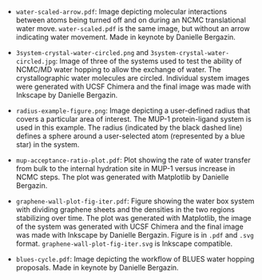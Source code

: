 
- `water-scaled-arrow.pdf`: Image depicting molecular interactions between atoms being turned off and on during an NCMC translational water move. `water-scaled.pdf` is the same image, but without an arrow indicating water movement. Made in keynote by Danielle Bergazin.

- `3system-crystal-water-circled.png` and `3system-crystal-water-circled.jpg`: Image of three of the systems used to test the ability of NCMC/MD water hopping to allow the exchange of water. The crystallographic water molecules are circled. Individual system images were generated with UCSF Chimera and the final image was made with Inkscape by Danielle Bergazin.

- `radius-example-figure.png`: Image depicting a user-defined radius that covers a particular area of interest. The MUP-1 protein-ligand system is used in this example. The radius (indicated by the black dashed line) defines a sphere around a user-selected atom (represented by a blue star) in the system.

- `mup-acceptance-ratio-plot.pdf`: Plot showing the rate of water transfer from bulk to the internal hydration site in MUP-1 versus increase in NCMC steps. The plot was generated with Matplotlib by Danielle Bergazin.

- `graphene-wall-plot-fig-iter.pdf`: Figure showing the water box system with dividing graphene sheets and the densities in the two regions stabilizing over time. The plot was generated with Matplotlib, the image of the system was generated with UCSF Chimera and the final image was made with Inkscape by Danielle Bergazin. Figure is in `.pdf` and `.svg` format. `graphene-wall-plot-fig-iter.svg` is Inkscape compatible.

- `blues-cycle.pdf`: Image depicting the workflow of BLUES water hopping proposals. Made in keynote by Danielle Bergazin.
